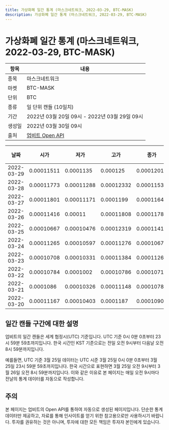 ```yaml
---
title: 가상화폐 일간 통계 (마스크네트워크, 2022-03-29, BTC-MASK)
description: 가상화폐 일간 통계 (마스크네트워크, 2022-03-29, BTC-MASK)
---
```


가상화폐 일간 통계 (마스크네트워크, 2022-03-29, BTC-MASK)
===

|항목|내용|
|--|--|
|종목|마스크네트워크|
|마켓|BTC-MASK|
|단위|BTC|
|종류|일 단위 캔들 (10일치)|
|기간|2022년 03월 20일 09시 - 2022년 03월 29일 09시|
|생성일|2022년 03월 30일 09시|
|출처|[업비트 Open API](https://docs.upbit.com)|


|날짜|시가|저가|고가|종가|비고|
|--|--|--|--|--|--|
|2022-03-29|0.00011511|0.0001135|0.000125|0.00012016|    |
|2022-03-28|0.00011773|0.00011288|0.00012332|0.00011539|    |
|2022-03-27|0.00011801|0.00011171|0.0001199|0.00011647|    |
|2022-03-26|0.00011416|0.00011|0.00011808|0.00011785|    |
|2022-03-25|0.00010667|0.00010476|0.00012319|0.00011413|    |
|2022-03-24|0.00011265|0.00010597|0.00011276|0.00010673|    |
|2022-03-23|0.00010708|0.00010331|0.00011384|0.00011263|    |
|2022-03-22|0.00010784|0.0001002|0.00010786|0.00010716|    |
|2022-03-21|0.0001086|0.00010326|0.00011148|0.00010784|    |
|2022-03-20|0.00011167|0.00010403|0.0001187|0.00010903|    |


일간 캔들 구간에 대한 설명
---


업비트의 일간 캔들은 세계 협정시(UTC) 기준입니다. 
UTC 기준 0시 0분 0초부터 23시 59분 59초까지입니다. 
한국 시간인 KST 기준으로는 전일 오전 9시부터 다음날 오전 8시 59분까지입니다. 


예를들면, UTC 기준 3월 25일 데이터는 UTC 시준 3월 25일 0시 0분 0초부터 3월 25일 23시 59분 59초까지입니다. 
한국 시간으로 표현하면 3월 25일 오전 9시부터 3월 26일 오전 8시 59분까지입니다. 
이와 같은 이유로 본 페이지는 매일 오전 9시마다 전날의 통계 데이터를 자동으로 작성합니다. 


주의
---


본 페이지는 업비트의 Open API를 통하여 자동으로 생성된 페이지입니다. 
단순한 통계 데이터만 제공하고, 자료를 통해 인사이트를 얻기 위한 참고용으로만 사용하시기 바랍니다. 
투자를 권유하는 것은 아니며, 투자에 대한 모든 책임은 투자자 본인에게 있습니다. 
